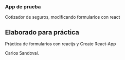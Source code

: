 ### App de prueba 
Cotizador de seguros, modificando formularios con react

## Elaborado para práctica

Práctica de formularios con reactjs y Create React-App

Carlos Sandoval.
